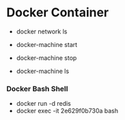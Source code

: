 Docker Container
================

* docker network ls

* docker-machine start
* docker-machine stop
* docker-machine ls 

### Docker Bash Shell
* docker run -d redis
* docker exec -it 2e629f0b730a bash

